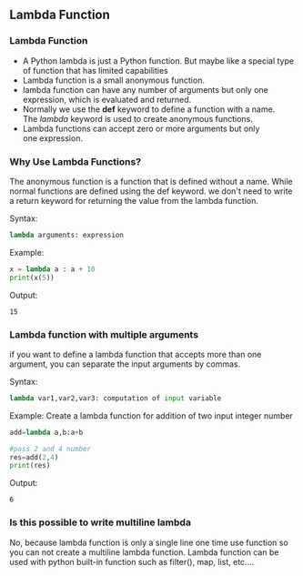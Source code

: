 ## Lambda Function

### Lambda Function
- A Python lambda is just a Python function. But maybe like a special type of function that has limited capabilities
- Lambda function is a small anonymous function.
- lambda function can have any number of arguments but only one expression, which is evaluated and returned.
- Normally we use the **def** keyword to define a function with a name. The *lambda* keyword is used to create anonymous functions.
- Lambda functions can accept zero or more arguments but only one expression.

### Why Use Lambda Functions?

The anonymous function is a function that is defined without a name. While normal functions are defined using the def keyword. we don't need to write a return keyword for returning the value from the lambda function.


Syntax:
```python
lambda arguments: expression
```

Example:
```python
x = lambda a : a + 10
print(x(5)) 
```
Output:
```
15
```

### Lambda function with multiple arguments

if you want to define a lambda function that accepts more than one argument, you can separate the input arguments by commas.

Syntax:
```python
lambda var1,var2,var3: computation of input variable
```
Example:
Create a lambda function for addition of two input integer number
```python
add=lambda a,b:a+b

#pass 2 and 4 number
res=add(2,4)
print(res)
```

Output:
```
6
```

### Is this possible to write multiline lambda
No, because lambda function is only a single line one time use function so you can not create a multiline lambda function.
Lambda function can be used with python built-in function such as filter(), map, list, etc....



